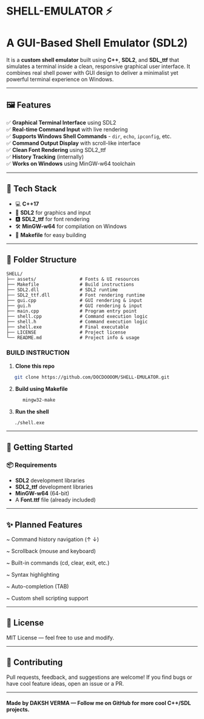 # SHELL-EMULATOR ⚡
# A GUI-Based Shell Emulator (SDL2)

It is a **custom shell emulator** built using **C++**, **SDL2**, and **SDL_ttf** that simulates a terminal inside a clean, responsive graphical user interface. It combines real shell power with GUI design to deliver a minimalist yet powerful terminal experience on Windows.

---

## 🖼 Features

✅ **Graphical Terminal Interface**  using SDL2  
✅ **Real-time Command Input**  with live rendering  
✅ **Supports Windows Shell Commands**  - `dir`, `echo`, `ipconfig`, etc.  
✅ **Command Output Display**  with scroll-like interface  
✅ **Clean Font Rendering**  using SDL2_ttf  
✅ **History Tracking**  (internally)  
✅ **Works on Windows**  using MinGW-w64 toolchain

---

## 🔧 Tech Stack

- 💻 **C++17**
- 🧱 **SDL2** for graphics and input
- 🅰️ **SDL2_ttf** for font rendering
- 🛠️ **MinGW-w64** for compilation on Windows
- 🧰 **Makefile** for easy building

---


## 📂 Folder Structure

```
SHELL/
├── assets/                # Fonts & UI resources
├── Makefile               # Build instructions
├── SDL2.dll               # SDL2 runtime
├── SDL2_ttf.dll           # Font rendering runtime
├── gui.cpp                # GUI rendering & input
├── gui.h                  # GUI rendering & input
├── main.cpp               # Program entry point
├── shell.cpp              # Command execution logic
├── shell.h                # Command execution logic
├── shell.exe              # Final executable
├── LICENSE                # Project license
└── README.md              # Project info & usage

```

### BUILD INSTRUCTION

1. **Clone this repo**
```bash
   git clone https://github.com/DOCDOOOOM/SHELL-EMULATOR.git
```
2. **Build using Makefile**
```bash
      mingw32-make
```
3. **Run the shell**
```bash
   ./shell.exe
```

---

## 🚀 Getting Started

### 📦 Requirements

- **SDL2**  development libraries
- **SDL2_ttf**  development libraries
- **MinGW-w64**  (64-bit)
- A  **Font.ttf**  file  (already included)

---


## ✨ Planned Features
 
 ~ Command history navigation (↑ ↓)

 ~ Scrollback (mouse and keyboard)

 ~ Built-in commands (cd, clear, exit, etc.)

 ~ Syntax highlighting

 ~ Auto-completion (TAB)

 ~ Custom shell scripting support

 ---

## 📜 License
MIT License — feel free to use and modify.

---

## 🤝 Contributing
Pull requests, feedback, and suggestions are welcome! If you find bugs or have cool feature ideas, open an issue or a PR.

---


#### Made by DAKSH VERMA — Follow me on GitHub for more cool C++/SDL projects.
